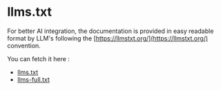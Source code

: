 # llms.txt

For better AI integration, the documentation is provided in easy readable format by LLM's following the
[https://llmstxt.org/](https://llmstxt.org/) convention.

You can fetch it here :

* [llms.txt](/llms.txt)
* [llms-full.txt](/llms-full.txt)
